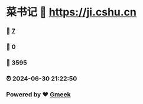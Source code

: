 # 菜书记 :link: https://ji.cshu.cn 
### :page_facing_up: [7](https://ji.cshu.cn/tag.html) 
### :speech_balloon: 0 
### :hibiscus: 3595 
### :alarm_clock: 2024-06-30 21:22:50 
### Powered by :heart: [Gmeek](https://github.com/Meekdai/Gmeek)
